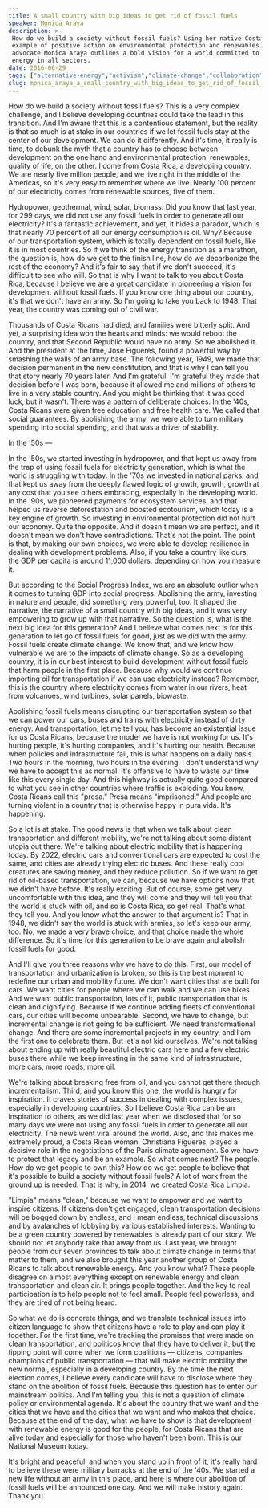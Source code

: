 ```yaml
---
title: A small country with big ideas to get rid of fossil fuels
speaker: Monica Araya
description: >-
 How do we build a society without fossil fuels? Using her native Costa Rica as an
 example of positive action on environmental protection and renewables, climate
 advocate Monica Araya outlines a bold vision for a world committed to clean
 energy in all sectors.
date: 2016-06-29
tags: ["alternative-energy","activism","climate-change","collaboration","community","environment","communication","future","global-development","global-issues","history","humanity","infrastructure","innovation","law","natural-resources","nature","policy","pollution","social-change","transportation","electricity"]
slug: monica_araya_a_small_country_with_big_ideas_to_get_rid_of_fossil_fuels
---
```


How do we build a society without fossil fuels? This is a very complex challenge, and I
believe developing countries could take the lead in this transition. And I'm aware that
this is a contentious statement, but the reality is that so much is at stake in our
countries if we let fossil fuels stay at the center of our development. We can do it
differently. And it's time, it really is time, to debunk the myth that a country has to
choose between development on the one hand and environmental protection, renewables,
quality of life, on the other. I come from Costa Rica, a developing country. We are nearly
five million people, and we live right in the middle of the Americas, so it's very easy to
remember where we live. Nearly 100 percent of our electricity comes from renewable
sources, five of them.

Hydropower, geothermal, wind, solar, biomass. Did you know that last year, for 299 days, we
did not use any fossil fuels in order to generate all our electricity? It's a fantastic
achievement, and yet, it hides a paradox, which is that nearly 70 percent of all our
energy consumption is oil. Why? Because of our transportation system, which is totally
dependent on fossil fuels, like it is in most countries. So if we think of the energy
transition as a marathon, the question is, how do we get to the finish line, how do we
decarbonize the rest of the economy? And it's fair to say that if we don't succeed, it's
difficult to see who will. So that is why I want to talk to you about Costa Rica, because
I believe we are a great candidate in pioneering a vision for development without fossil
fuels. If you know one thing about our country, it's that we don't have an army. So I'm
going to take you back to 1948. That year, the country was coming out of civil
war.

Thousands of Costa Ricans had died, and families were bitterly split. And yet, a
surprising idea won the hearts and minds: we would reboot the country, and that Second
Republic would have no army. So we abolished it. And the president at the time, José
Figueres, found a powerful way by smashing the walls of an army base. The following year,
1949, we made that decision permanent in the new constitution, and that is why I can tell
you that story nearly 70 years later. And I'm grateful. I'm grateful they made that
decision before I was born, because it allowed me and millions of others to live in a very
stable country. And you might be thinking that it was good luck, but it wasn't. There was a
pattern of deliberate choices. In the '40s, Costa Ricans were given free education and
free health care. We called that social guarantees. By abolishing the army, we were able
to turn military spending into social spending, and that was a driver of
stability.

In the '50s —

In the '50s, we started investing in hydropower, and that kept us away from the trap of
using fossil fuels for electricity generation, which is what the world is struggling with
today. In the '70s we invested in national parks, and that kept us away from the deeply
flawed logic of growth, growth, growth at any cost that you see others embracing,
especially in the developing world. In the '90s, we pioneered payments for ecosystem
services, and that helped us reverse deforestation and boosted ecotourism, which today is
a key engine of growth. So investing in environmental protection did not hurt our economy.
Quite the opposite. And it doesn't mean we are perfect, and it doesn't mean we don't have
contradictions. That's not the point. The point is that, by making our own choices, we
were able to develop resilience in dealing with development problems. Also, if you take a
country like ours, the GDP per capita is around 11,000 dollars, depending on how you
measure it.

But according to the Social Progress Index, we are an absolute outlier when it comes to
turning GDP into social progress. Abolishing the army, investing in nature and people, did
something very powerful, too. It shaped the narrative, the narrative of a small country
with big ideas, and it was very empowering to grow up with that narrative. So the question
is, what is the next big idea for this generation? And I believe what comes next is for
this generation to let go of fossil fuels for good, just as we did with the army. Fossil
fuels create climate change. We know that, and we know how vulnerable we are to the
impacts of climate change. So as a developing country, it is in our best interest to build
development without fossil fuels that harm people in the first place. Because why would we
continue importing oil for transportation if we can use electricity instead? Remember, this
is the country where electricity comes from water in our rivers, heat from volcanoes, wind
turbines, solar panels, biowaste.

Abolishing fossil fuels means disrupting our transportation system so that we can power
our cars, buses and trains with electricity instead of dirty energy. And transportation,
let me tell you, has become an existential issue for us Costa Ricans, because the model we
have is not working for us. It's hurting people, it's hurting companies, and it's hurting
our health. Because when policies and infrastructure fail, this is what happens on a daily
basis. Two hours in the morning, two hours in the evening. I don't understand why we have
to accept this as normal. It's offensive to have to waste our time like this every single
day. And this highway is actually quite good compared to what you see in other countries
where traffic is exploding. You know, Costa Ricans call this "presa." Presa means
"imprisoned." And people are turning violent in a country that is otherwise happy in pura
vida. It's happening.

So a lot is at stake. The good news is that when we talk about clean transportation and
different mobility, we're not talking about some distant utopia out there. We're talking
about electric mobility that is happening today. By 2022, electric cars and conventional
cars are expected to cost the same, and cities are already trying electric buses. And
these really cool creatures are saving money, and they reduce pollution. So if we want to
get rid of oil-based transportation, we can, because we have options now that we didn't
have before. It's really exciting. But of course, some get very uncomfortable with this
idea, and they will come and they will tell you that the world is stuck with oil, and so
is Costa Rica, so get real. That's what they tell you. And you know what the answer to
that argument is? That in 1948, we didn't say the world is stuck with armies, so let's
keep our army, too. No, we made a very brave choice, and that choice made the whole
difference. So it's time for this generation to be brave again and abolish fossil fuels for
good.

And I'll give you three reasons why we have to do this. First, our model of transportation
and urbanization is broken, so this is the best moment to redefine our urban and mobility
future. We don't want cities that are built for cars. We want cities for people where we
can walk and we can use bikes. And we want public transportation, lots of it, public
transportation that is clean and dignifying. Because if we continue adding fleets of
conventional cars, our cities will become unbearable. Second, we have to change, but
incremental change is not going to be sufficient. We need transformational change. And
there are some incremental projects in my country, and I am the first one to celebrate
them. But let's not kid ourselves. We're not talking about ending up with really beautiful
electric cars here and a few electric buses there while we keep investing in the same kind
of infrastructure, more cars, more roads, more oil.

We're talking about breaking free from oil, and you cannot get there through
incrementalism. Third, and you know this one, the world is hungry for inspiration. It
craves stories of success in dealing with complex issues, especially in developing
countries. So I believe Costa Rica can be an inspiration to others, as we did last year
when we disclosed that for so many days we were not using any fossil fuels in order to
generate all our electricity. The news went viral around the world. Also, and this makes
me extremely proud, a Costa Rican woman, Christiana Figueres, played a decisive role in
the negotiations of the Paris climate agreement. So we have to protect that legacy and be
an example. So what comes next? The people. How do we get people to own this? How do we get
people to believe that it's possible to build a society without fossil fuels? A lot of
work from the ground up is needed. That is why, in 2014, we created Costa Rica
Limpia.

"Limpia" means "clean," because we want to empower and we want to inspire citizens. If
citizens don't get engaged, clean transportation decisions will be bogged down by endless,
and I mean endless, technical discussions, and by avalanches of lobbying by various
established interests. Wanting to be a green country powered by renewables is already part
of our story. We should not let anybody take that away from us. Last year, we brought
people from our seven provinces to talk about climate change in terms that matter to them,
and we also brought this year another group of Costa Ricans to talk about renewable
energy. And you know what? These people disagree on almost everything except on renewable
energy and clean transportation and clean air. It brings people together. And the key to
real participation is to help people not to feel small. People feel powerless, and they
are tired of not being heard.

So what we do is concrete things, and we translate technical issues into citizen language
to show that citizens have a role to play and can play it together. For the first time,
we're tracking the promises that were made on clean transportation, and politicos know
that they have to deliver it, but the tipping point will come when we form coalitions —
citizens, companies, champions of public transportation — that will make electric mobility
the new normal, especially in a developing country. By the time the next election comes, I
believe every candidate will have to disclose where they stand on the abolition of fossil
fuels. Because this question has to enter our mainstream politics. And I'm telling you,
this is not a question of climate policy or environmental agenda. It's about the country
that we want and the cities that we have and the cities that we want and who makes that
choice. Because at the end of the day, what we have to show is that development with
renewable energy is good for the people, for Costa Ricans that are alive today and
especially for those who haven't been born. This is our National Museum
today.

It's bright and peaceful, and when you stand up in front of it, it's really hard to
believe these were military barracks at the end of the '40s. We started a new life without
an army in this place, and here is where our abolition of fossil fuels will be announced
one day. And we will make history again. Thank you.

<!--
ad_duration=3.33
comment_count=87
event="TEDSummit"
external_start_time=0
has_talk_citation=1
intro_duration=11.82
is_subtitle_required="False"
is_talk_featured="True"
language="en"
language_swap="False"
native_language="en"
number_of_related_talks=6
number_of_speakers=1
number_of_subtitled_videos=30
number_of_tags=22
number_of_talk_download_languages=31
number_of_talk_more_resources=0
number_of_talk_recommendations=1
number_of_talks_take_actions=0
post_ad_duration=0.83
published_timestamp="2016-08-15 15:08:11"
recording_date="2016-06-29"
speaker_description="Climate advocate"
speaker_is_published=1
speaker_name="Monica Araya"
talk_more_resources=[]
talk_name="A small country with big ideas to get rid of fossil fuels"
talk_recommendations_blurb="Check out more resources on clean energy, curated by Monica Araya."
talks_tags=["alternative-energy","activism","climate-change","collaboration","community","environment","communication","future","global-development","global-issues","history","humanity","infrastructure","innovation","law","natural-resources","nature","policy","pollution","social-change","transportation","electricity"]
talks_take_action=[]
url_audio="https://download.ted.com/talks/MonicaAraya_2016T.mp3?apikey=acme-roadrunner"
url_photo_speaker="https://pe.tedcdn.com/images/ted/97ecfd6ea9a64aa938c4846f3d16df46113d1ae3_254x191.jpg"
url_photo_talk="https://s3.amazonaws.com/talkstar-photos/uploads/2b9bca8a-4acb-4fb4-a52b-56bda4b88a60/MonicaAraya_2016T-embed.jpg"
url_webpage="https://www.ted.com/talks/monica_araya_a_small_country_with_big_ideas_to_get_rid_of_fossil_fuels"
video_type_name="TED Stage Talk"
-->